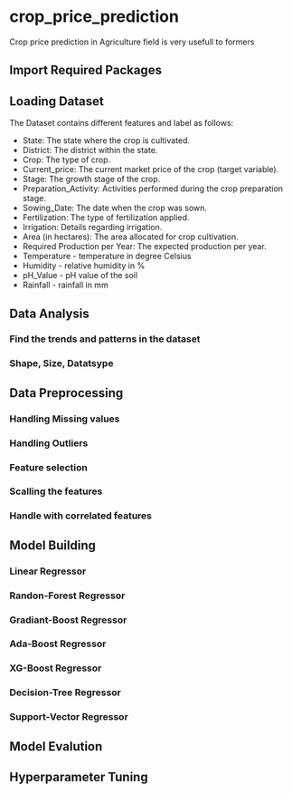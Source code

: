 # crop_price_prediction
Crop price prediction in Agriculture field is very usefull to formers

## Import Required Packages
## Loading Dataset
The Dataset contains different features and label as follows:
- State: The state where the crop is cultivated.
- District: The district within the state.
- Crop: The type of crop.
- Current_price: The current market price of the crop (target variable).
- Stage: The growth stage of the crop.
- Preparation_Activity: Activities performed during the crop preparation stage.
- Sowing_Date: The date when the crop was sown.
- Fertilization: The type of fertilization applied.
- Irrigation: Details regarding irrigation.
- Area (in hectares): The area allocated for crop cultivation.
- Required Production per Year: The expected production per year.
- Temperature - temperature in degree Celsius
- Humidity - relative humidity in %
- pH_Value - pH value of the soil
- Rainfall - rainfall in mm
## Data Analysis
### Find the trends and patterns in the dataset
### Shape, Size, Datatsype
## Data Preprocessing
### Handling Missing values
### Handling Outliers
### Feature selection
### Scalling the features
### Handle with correlated features
## Model Building
### Linear Regressor
### Randon-Forest Regressor
### Gradiant-Boost Regressor
### Ada-Boost Regressor
### XG-Boost Regressor
### Decision-Tree Regressor
### Support-Vector Regressor
## Model Evalution
## Hyperparameter Tuning